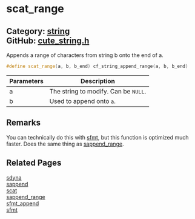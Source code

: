 [//]: # (This file is automatically generated by Cute Framework's docs parser.)
[//]: # (Do not edit this file by hand!)
[//]: # (See: https://github.com/RandyGaul/cute_framework/blob/master/samples/docs_parser.cpp)
[](../header.md ':include')

# scat_range

Category: [string](/api_reference?id=string)  
GitHub: [cute_string.h](https://github.com/RandyGaul/cute_framework/blob/master/include/cute_string.h)  
---

Appends a range of characters from string b onto the end of a.

```cpp
#define scat_range(a, b, b_end) cf_string_append_range(a, b, b_end)
```

Parameters | Description
--- | ---
a | The string to modify. Can be `NULL`.
b | Used to append onto `a`.

## Remarks

You can technically do this with [sfmt](/string/sfmt.md), but this function is optimized much faster. Does the same thing as [sappend_range](/string/sappend_range.md).

## Related Pages

[sdyna](/string/sdyna.md)  
[sappend](/string/sappend.md)  
[scat](/string/scat.md)  
[sappend_range](/string/sappend_range.md)  
[sfmt_append](/string/sfmt_append.md)  
[sfmt](/string/sfmt.md)  

